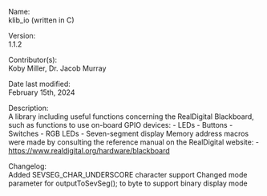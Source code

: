 Name:                   
                        klib_io (written in C)

Version:                
                        1.1.2

Contributor(s):         
                        Koby Miller,
                        Dr. Jacob Murray

Date last modified:     
                        February 15th, 2024

Description:            
                        A library including useful functions concerning the RealDigital Blackboard, such as functions to use
                        on-board GPIO devices:
                                - LEDs
                                - Buttons
                                - Switches
                                - RGB LEDs
                                - Seven-segment display
                        Memory address macros were made by consulting the reference manual on the RealDigital website:
                                - https://www.realdigital.org/hardware/blackboard

Changelog:              
			Added SEVSEG_CHAR_UNDERSCORE character support
                        Changed mode parameter for outputToSevSeg(); to byte to support binary display mode

